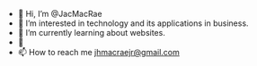 - 👋 Hi, I’m @JacMacRae
- 👀 I’m interested in technology and its applications in business.
- 🌱 I’m currently learning about websites.
- 💞️
- 📫 How to reach me jhmacraejr@gmail.com

<!---
JacMacRae/JacMacRae is a ✨ special ✨ repository because its `README.md` (this file) appears on your GitHub profile.
You can click the Preview link to take a look at your changes.
--->
